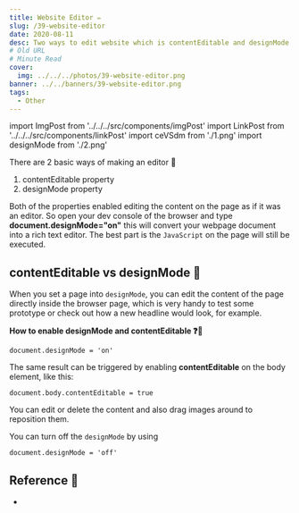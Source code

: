 ```yaml
---
title: Website Editor ✏
slug: /39-website-editor
date: 2020-08-11
desc: Two ways to edit website which is contentEditable and designMode.
# Old URL
# Minute Read
cover:
  img: ../../../photos/39-website-editor.png
banner: ../../banners/39-website-editor.png
tags:
  - Other
---
```


import ImgPost from '../../../src/components/imgPost'
import LinkPost from '../../../src/components/linkPost'
import ceVSdm from './1.png'
import designMode from './2.png'

There are 2 basic ways of making an editor 📝
1. contentEditable property 
2. designMode property 

Both of the properties enabled editing the content on the page as if it was an editor. So open your dev console of the browser and type **document.designMode="on"** this will convert your webpage document into a rich text editor. The best part is the `JavaScript` on the page will still be executed.

## contentEditable vs designMode 📓

<ImgPost src={ceVSdm} alt='contentEditable vs designMode' width={50} />

When you set a page into `designMode`, you can edit the content of the page directly inside the browser page, which is very handy to test some prototype or check out how a new headline would look, for example.

**How to enable designMode and contentEditable ❓🤔**

```
document.designMode = 'on'
```

The same result can be triggered by enabling **contentEditable** on the body element, like this:

```
document.body.contentEditable = true
```

You can edit or delete the content and also drag images around to reposition them.

You can turn off the `designMode` by using

```
document.designMode = 'off'
```

<ImgPost src={designMode} alt='design mode' width={50} />

## Reference 🧐

- <LinkPost href='https://developer.mozilla.org/en-US/docs/Web/Guide/HTML/Editable_content' name='Content Editable' />

